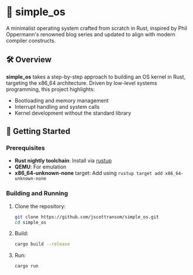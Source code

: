 # 🧵 simple_os

A minimalist operating system crafted from scratch in Rust, inspired by Phil Oppermann's renowned blog series and updated to align with modern compiler constructs.

## 🛠️ Overview

**simple_os** takes a step-by-step approach to building an OS kernel in Rust, targeting the x86_64 architecture. Driven by low-level systems programming, this project highlights:

- Bootloading and memory management
- Interrupt handling and system calls
- Kernel development without the standard library

## 🚀 Getting Started

### Prerequisites

- **Rust nightly toolchain**: Install via [rustup](https://rustup.rs/)
- **QEMU**: For emulation
- **x86_64-unknown-none** target: Add using `rustup target add x86_64-unknown-none`

### Building and Running

1. Clone the repository:
   ```bash
   git clone https://github.com/jscottransom/simple_os.git
   cd simple_os
2. Build:
   ```bash
   cargo build --release
3. Run:
   ```bash
   cargo run
